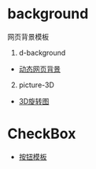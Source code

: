 # background 
网页背景模板
1. d-background
- [动态网页背景](./background/d-background/index.html)
2. picture-3D
- [3D旋转图](./background/picture-3D/index.html)
# CheckBox
- [按钮模板](./checkbox/index.html)

 
